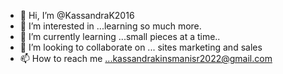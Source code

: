 - 👋 Hi, I’m @KassandraK2016
- 👀 I’m interested in ...learning so much more.
- 🌱 I’m currently learning ...small pieces at a time..
- 💞️ I’m looking to collaborate on ... sites marketing and sales
- 📫 How to reach me ...kassandrakinsmanisr2022@gmail.com

<!---
KassandraK2016/KassandraK2016 is a ✨ special ✨ repository because its `README.md` (this file) appears on your GitHub profile.
You can click the Preview link to take a look at your changes.
--->
